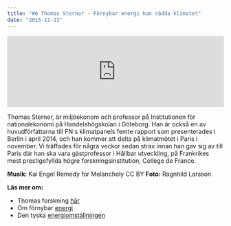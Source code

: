 ```yaml
---
title: "#6 Thomas Sterner - Förnybar energi kan rädda klimatet"
date: "2015-11-13"
---
```


<iframe src="https://w.soundcloud.com/player/?url=https%3A//api.soundcloud.com/tracks/232964801&amp;color=001665&amp;auto_play=false&amp;hide_related=false&amp;show_comments=true&amp;show_user=true&amp;show_reposts=false" width="100%" height="166" frameborder="no" scrolling="no"></iframe>

Thomas Sterner, är miljöekonom och professor på Institutionen för nationalekonomi på Handelshögskolan i Göteborg. Han är också en av huvudförfattarna till FN:s klimatpanels femte rapport som presenterades i Berlin i april 2014, och han kommer att delta på klimatmötet i Paris i november. Vi träffades för några veckor sedan strax innan han gav sig av till Paris där han ska vara gästprofessor i Hållbar utveckling, på Frankrikes mest prestigefyllda högre forskningsinstitution, Collège de France.

**Musik**: Kai Engel Remedy for Melancholy CC BY **Foto:** Ragnhild Larsson

**Läs mer om:**

- Thomas forskning [här](http://economics.handels.gu.se/personal/professorer/thomas_sterner)
- Om förnybar [energi](http://www.svd.se/fornybar-energi-kan-bli-raddning-for-klimatet)
- Den tyska [energiomställningen](http://energytransition.de/)
